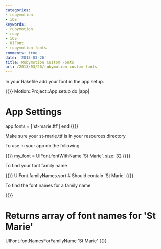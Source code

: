 ```yaml
---
categories:
- rubymotion
- iOS
keywords:
- rubymotion
- ruby
- iOS
- UIFont
- rubymotion fonts
comments: true
date: '2013-03-26'
title: Rubymotion Custom Fonts
url: /2013/03/26/rubymotion-custom-fonts
---
```


In your Rakefile add your font in the app setup.

{{<highlight ruby>}}
Motion::Project::App.setup do |app|
  # App Settings
  app.fonts = ['st-marie.ttf']
end
{{</highlight>}}

Make sure your st-marie.ttf is in your resources directory


To use in your app do the following

{{<highlight ruby>}}
my_font = UIFont.fontWithName 'St Marie', size: 32
{{</highlight>}}

To find your font family name

{{<highlight ruby>}}
UIFont.familyNames.sort # Should contain 'St Marie'
{{</highlight>}}

To find the font names for a family name

{{<highlight ruby>}}
# Returns array of font names for 'St Marie'
UIFont.fontNamesForFamilyName 'St Marie'
{{</highlight>}}
